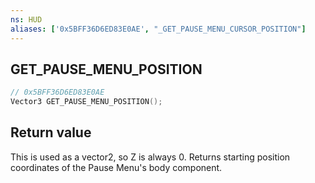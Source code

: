```yaml
---
ns: HUD
aliases: ['0x5BFF36D6ED83E0AE', "_GET_PAUSE_MENU_CURSOR_POSITION"]
---
```

## GET_PAUSE_MENU_POSITION

```c
// 0x5BFF36D6ED83E0AE
Vector3 GET_PAUSE_MENU_POSITION();
```


## Return value
This is used as a vector2, so Z is always 0.
Returns starting position coordinates of the Pause Menu's body component.
